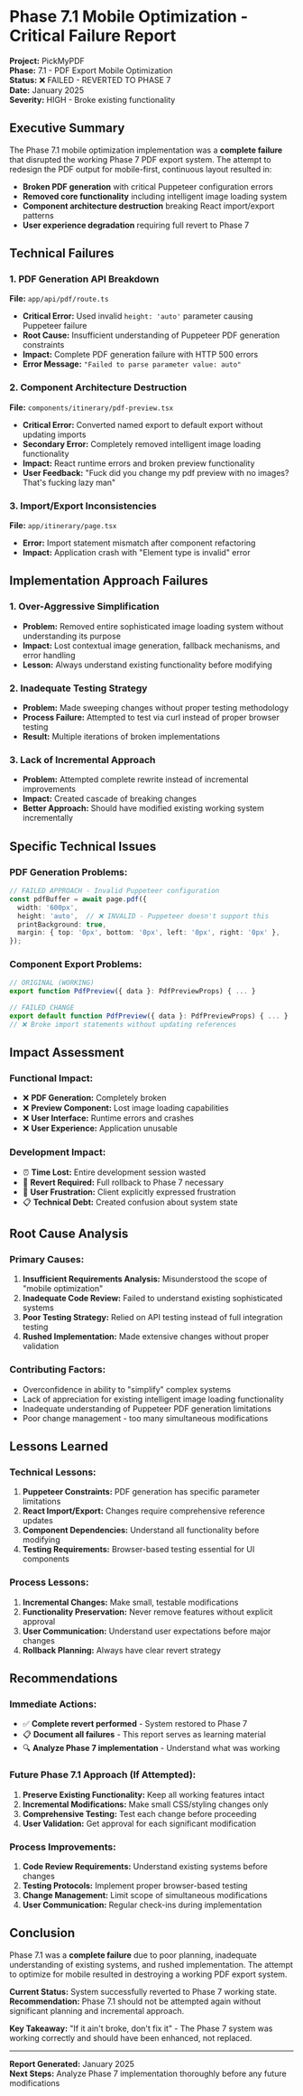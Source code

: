 # Phase 7.1 Mobile Optimization - Critical Failure Report

**Project:** PickMyPDF  
**Phase:** 7.1 - PDF Export Mobile Optimization  
**Status:** ❌ FAILED - REVERTED TO PHASE 7  
**Date:** January 2025  
**Severity:** HIGH - Broke existing functionality  

## Executive Summary

The Phase 7.1 mobile optimization implementation was a **complete failure** that disrupted the working Phase 7 PDF export system. The attempt to redesign the PDF output for mobile-first, continuous layout resulted in:

- **Broken PDF generation** with critical Puppeteer configuration errors
- **Removed core functionality** including intelligent image loading system
- **Component architecture destruction** breaking React import/export patterns
- **User experience degradation** requiring full revert to Phase 7

## Technical Failures

### 1. PDF Generation API Breakdown
**File:** `app/api/pdf/route.ts`
- **Critical Error:** Used invalid `height: 'auto'` parameter causing Puppeteer failure
- **Root Cause:** Insufficient understanding of Puppeteer PDF generation constraints
- **Impact:** Complete PDF generation failure with HTTP 500 errors
- **Error Message:** `"Failed to parse parameter value: auto"`

### 2. Component Architecture Destruction  
**File:** `components/itinerary/pdf-preview.tsx`
- **Critical Error:** Converted named export to default export without updating imports
- **Secondary Error:** Completely removed intelligent image loading functionality
- **Impact:** React runtime errors and broken preview functionality
- **User Feedback:** "Fuck did you change my pdf preview with no images? That's fucking lazy man"

### 3. Import/Export Inconsistencies
**File:** `app/itinerary/page.tsx`
- **Error:** Import statement mismatch after component refactoring
- **Impact:** Application crash with "Element type is invalid" error

## Implementation Approach Failures

### 1. Over-Aggressive Simplification
- **Problem:** Removed entire sophisticated image loading system without understanding its purpose
- **Impact:** Lost contextual image generation, fallback mechanisms, and error handling
- **Lesson:** Always understand existing functionality before modifying

### 2. Inadequate Testing Strategy
- **Problem:** Made sweeping changes without proper testing methodology
- **Process Failure:** Attempted to test via curl instead of proper browser testing
- **Result:** Multiple iterations of broken implementations

### 3. Lack of Incremental Approach
- **Problem:** Attempted complete rewrite instead of incremental improvements
- **Impact:** Created cascade of breaking changes
- **Better Approach:** Should have modified existing working system incrementally

## Specific Technical Issues

### PDF Generation Problems:
```typescript
// FAILED APPROACH - Invalid Puppeteer configuration
const pdfBuffer = await page.pdf({
  width: '600px',
  height: 'auto',  // ❌ INVALID - Puppeteer doesn't support this
  printBackground: true,
  margin: { top: '0px', bottom: '0px', left: '0px', right: '0px' },
});
```

### Component Export Problems:
```typescript
// ORIGINAL (WORKING)
export function PdfPreview({ data }: PdfPreviewProps) { ... }

// FAILED CHANGE
export default function PdfPreview({ data }: PdfPreviewProps) { ... }
// ❌ Broke import statements without updating references
```

## Impact Assessment

### Functional Impact:
- ❌ **PDF Generation:** Completely broken
- ❌ **Preview Component:** Lost image loading capabilities  
- ❌ **User Interface:** Runtime errors and crashes
- ❌ **User Experience:** Application unusable

### Development Impact:
- ⏰ **Time Lost:** Entire development session wasted
- 🔄 **Revert Required:** Full rollback to Phase 7 necessary
- 😤 **User Frustration:** Client explicitly expressed frustration
- 📋 **Technical Debt:** Created confusion about system state

## Root Cause Analysis

### Primary Causes:
1. **Insufficient Requirements Analysis:** Misunderstood the scope of "mobile optimization"
2. **Inadequate Code Review:** Failed to understand existing sophisticated systems
3. **Poor Testing Strategy:** Relied on API testing instead of full integration testing
4. **Rushed Implementation:** Made extensive changes without proper validation

### Contributing Factors:
- Overconfidence in ability to "simplify" complex systems
- Lack of appreciation for existing intelligent image loading functionality
- Inadequate understanding of Puppeteer PDF generation limitations
- Poor change management - too many simultaneous modifications

## Lessons Learned

### Technical Lessons:
1. **Puppeteer Constraints:** PDF generation has specific parameter limitations
2. **React Import/Export:** Changes require comprehensive reference updates
3. **Component Dependencies:** Understand all functionality before modifying
4. **Testing Requirements:** Browser-based testing essential for UI components

### Process Lessons:
1. **Incremental Changes:** Make small, testable modifications
2. **Functionality Preservation:** Never remove features without explicit approval
3. **User Communication:** Understand user expectations before major changes
4. **Rollback Planning:** Always have clear revert strategy

## Recommendations

### Immediate Actions:
- ✅ **Complete revert performed** - System restored to Phase 7
- 📋 **Document all failures** - This report serves as learning material
- 🔍 **Analyze Phase 7 implementation** - Understand what was working

### Future Phase 7.1 Approach (If Attempted):
1. **Preserve Existing Functionality:** Keep all working features intact
2. **Incremental Modifications:** Make small CSS/styling changes only
3. **Comprehensive Testing:** Test each change before proceeding
4. **User Validation:** Get approval for each significant modification

### Process Improvements:
1. **Code Review Requirements:** Understand existing systems before changes
2. **Testing Protocols:** Implement proper browser-based testing
3. **Change Management:** Limit scope of simultaneous modifications
4. **User Communication:** Regular check-ins during implementation

## Conclusion

Phase 7.1 was a **complete failure** due to poor planning, inadequate understanding of existing systems, and rushed implementation. The attempt to optimize for mobile resulted in destroying a working PDF export system.

**Current Status:** System successfully reverted to Phase 7 working state.  
**Recommendation:** Phase 7.1 should not be attempted again without significant planning and incremental approach.

**Key Takeaway:** "If it ain't broke, don't fix it" - The Phase 7 system was working correctly and should have been enhanced, not replaced.

---

**Report Generated:** January 2025  
**Next Steps:** Analyze Phase 7 implementation thoroughly before any future modifications 